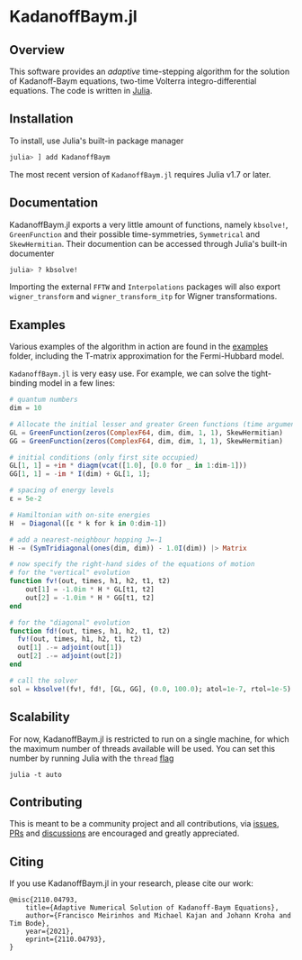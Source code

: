 
# KadanoffBaym.jl

## Overview

This software provides an _adaptive_ time-stepping algorithm for the solution of Kadanoff-Baym equations, two-time Volterra integro-differential equations. The code is written in [Julia](https://github.com/JuliaLang/julia).


## Installation

To install, use Julia's built-in package manager

```julia
julia> ] add KadanoffBaym
```

The most recent version of `KadanoffBaym.jl` requires Julia v1.7 or later.


## Documentation

KadanoffBaym.jl exports a very little amount of functions, namely `kbsolve!`, `GreenFunction` and their possible time-symmetries, `Symmetrical` and `SkewHermitian`. Their documention can be accessed through Julia's built-in documenter

```julia
julia> ? kbsolve!
```

Importing the external `FFTW` and `Interpolations` packages will also export `wigner_transform` and `wigner_transform_itp` for Wigner transformations.


## Examples


Various examples of the algorithm in action are found in the [examples](https://github.com/NonequilibriumDynamics/KadanoffBaym.jl/tree/master/examples) folder, including the T-matrix approximation for the Fermi-Hubbard model.

`KadanoffBaym.jl` is very easy use. For example, we can solve the tight-binding model in a few lines:


```julia
# quantum numbers
dim = 10

# Allocate the initial lesser and greater Green functions (time arguments at the end)
GL = GreenFunction(zeros(ComplexF64, dim, dim, 1, 1), SkewHermitian)
GG = GreenFunction(zeros(ComplexF64, dim, dim, 1, 1), SkewHermitian)

# initial conditions (only first site occupied)
GL[1, 1] = +im * diagm(vcat([1.0], [0.0 for _ in 1:dim-1]))
GG[1, 1] = -im * I(dim) + GL[1, 1];

# spacing of energy levels
ε = 5e-2

# Hamiltonian with on-site energies
H  = Diagonal([ε * k for k in 0:dim-1]) 

# add a nearest-neighbour hopping J=-1
H -= (SymTridiagonal(ones(dim, dim)) - 1.0I(dim)) |> Matrix

# now specify the right-hand sides of the equations of motion
# for the "vertical" evolution
function fv!(out, times, h1, h2, t1, t2)
    out[1] = -1.0im * H * GL[t1, t2]
    out[2] = -1.0im * H * GG[t1, t2]
end

# for the "diagonal" evolution
function fd!(out, times, h1, h2, t1, t2)
  fv!(out, times, h1, h2, t1, t2)
  out[1] .-= adjoint(out[1])
  out[2] .-= adjoint(out[2])
end

# call the solver
sol = kbsolve!(fv!, fd!, [GL, GG], (0.0, 100.0); atol=1e-7, rtol=1e-5)
```


## Scalability

For now, KadanoffBaym.jl is restricted to run on a single machine, for which the maximum number of threads available will be used. You can set this number by running Julia with the `thread` [flag](https://docs.julialang.org/en/v1/manual/multi-threading/#man-multithreading)
```
julia -t auto
```


## Contributing

This is meant to be a community project and all contributions, via [issues](https://github.com/NonequilibriumDynamics/KadanoffBaym.jl/issues), [PRs](https://github.com/NonequilibriumDynamics/KadanoffBaym.jl/pulls) and [discussions](https://github.com/NonequilibriumDynamics/KadanoffBaym.jl/discussions) are encouraged and greatly appreciated.


## Citing

If you use KadanoffBaym.jl in your research, please cite our work:
```
@misc{2110.04793,
    title={Adaptive Numerical Solution of Kadanoff-Baym Equations}, 
    author={Francisco Meirinhos and Michael Kajan and Johann Kroha and Tim Bode},
    year={2021},
    eprint={2110.04793},
}
```
